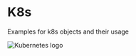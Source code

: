 # K8s

Examples for k8s objects and their usage

![Kubernetes logo](https://miro.medium.com/max/2916/1*tOl9v0Q4QuGozvvGdkTvaA.png)
